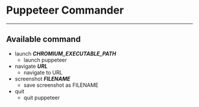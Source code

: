 # Puppeteer Commander
---
## Available command
* launch _**CHROMIUM_EXECUTABLE_PATH**_
  * launch puppeteer
* navigate _**URL**_
  * navigate to URL
* screenshot _**FILENAME**_
  * save screenshot as FILENAME
* quit
  * quit puppeteer